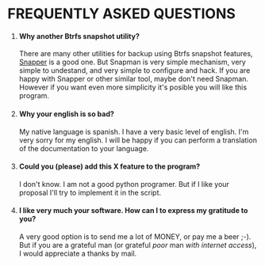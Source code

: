 FREQUENTLY ASKED QUESTIONS
==========================

1.  #### Why another Btrfs snapshot utility? ####

    There are many other utilities for backup using Btrfs snapshot features,
    [Snapper](snapper.io) is a good one. But Snapman is very simple mechanism,
    very simple to undestand, and very simple to configure and hack. If you are
    happy with Snapper or other similar tool, maybe don't need Snapman. However
    if you want even more simplicity it's posible you will like this program.

2. #### Why your english is so bad? ####

    My native language is spanish. I have a very basic level of english. I'm very
    sorry for my english. I will be happy if you can perform a translation of the
    documentation to your language.

3. #### Could you (please) add this X feature to the program? ####

    I don't know. I am not a good python programer. But if I like your proposal
    I'll try to implement it in the script.

4. #### I like very much your software. How can I to express my gratitude to you? ####

    A very good option is to send me a lot of MONEY, or pay me a beer ;-). But if
    you are a grateful man (or grateful *poor* man *with internet access*), I would
    appreciate a thanks by mail.
